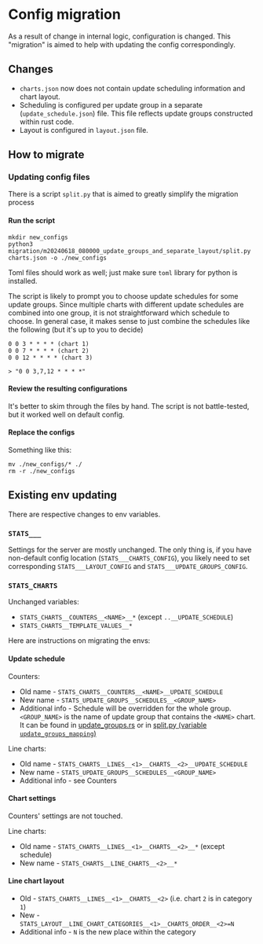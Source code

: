 # Config migration

As a result of change in internal logic, configuration is changed.
This "migration" is aimed to help with updating the config correspondingly.

## Changes

- `charts.json` now does not contain update scheduling information and chart layout. 
- Scheduling is configured per update group in a separate (`update_schedule.json`) file.
This file reflects update groups constructed within rust code.
- Layout is configured in `layout.json` file.

## How to migrate

### Updating config files
There is a script `split.py` that is aimed to greatly simplify the migration process

#### Run the script
```
mkdir new_configs
python3 migration/m20240618_080000_update_groups_and_separate_layout/split.py charts.json -o ./new_configs 
```
Toml files should work as well; just make sure `toml` library for python is installed.

The script is likely to prompt you to choose update schedules for some update groups. Since multiple charts with different
update schedules are combined into one group, it is not straightforward which schedule to choose. In general case, it makes sense to just combine the schedules like the following (but it's up to you to decide)
```
0 0 3 * * * * (chart 1)
0 0 7 * * * * (chart 2)
0 0 12 * * * * (chart 3)

> "0 0 3,7,12 * * * *"
```

#### Review the resulting configurations
It's better to skim through the files by hand. The script is not battle-tested, but it worked well on default config.

#### Replace the configs
Something like this:
```
mv ./new_configs/* ./
rm -r ./new_configs
```

## Existing env updating

There are respective changes to env variables.

### `STATS___`
Settings for the server are mostly unchanged. The only thing is, if you have non-default config location (`STATS___CHARTS_CONFIG`), you likely need to set corresponding `STATS___LAYOUT_CONFIG` and `STATS___UPDATE_GROUPS_CONFIG`.

### `STATS_CHARTS`
Unchanged variables:

- `STATS_CHARTS__COUNTERS__<NAME>__*` (except `..__UPDATE_SCHEDULE`) 
- `STATS_CHARTS__TEMPLATE_VALUES__*`

Here are instructions on migrating the envs:

#### Update schedule

Counters:

- Old name - `STATS_CHARTS__COUNTERS__<NAME>__UPDATE_SCHEDULE`
- New name - `STATS_UPDATE_GROUPS__SCHEDULES__<GROUP_NAME>`
- Additional info - Schedule will be overridden for the whole group. `<GROUP_NAME>` is the name of update group
that contains the `<NAME>` chart. It can be found in [update_groups.rs](../../../stats-server/src/update_groups.rs) or
in [split.py (variable `update_groups_mapping`)](./split.py)

Line charts:

- Old name - `STATS_CHARTS__LINES__<1>__CHARTS__<2>__UPDATE_SCHEDULE`
- New name - `STATS_UPDATE_GROUPS__SCHEDULES__<GROUP_NAME>`
- Additional info - see Counters

#### Chart settings

Counters' settings are not touched.

Line charts:

- Old name - `STATS_CHARTS__LINES__<1>__CHARTS__<2>__*` (except schedule)
- New name - `STATS_CHARTS__LINE_CHARTS__<2>__*`

#### Line chart layout

- Old - `STATS_CHARTS__LINES__<1>__CHARTS__<2>` (i.e. chart `2` is in category `1`)
- New - `STATS_LAYOUT__LINE_CHART_CATEGORIES__<1>__CHARTS_ORDER__<2>=N`
- Additional info - `N` is the new place within the category
